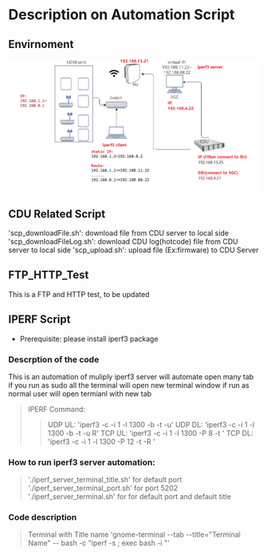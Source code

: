 # Description on Automation Script 

## Envirnoment 
![](img/Topology.PNG)

## CDU Related Script

'scp_downloadFile.sh': download file from CDU server to local side
'scp_downloadFileLog.sh': download CDU log(hotcode) file from CDU server to local side
'scp_upload.sh': upload file (Ex:firmware) to CDU Server



## FTP_HTTP_Test
This is a FTP and HTTP test, to be updated 


## IPERF Script

- Prerequisite:
please install iperf3 package

### Descrption of the code
This is an automation of muliply iperf3 server will automate open many tab
if you run as sudo all the terminal will open new terminal window
if run as normal user will open termianl with new tab

> IPERF Command:
>> UDP UL: 'iperf3 -c <IP address> -i 1 -l 1300 -b <size> -t <time> -u' 
>> UDP DL: 'iperf3 -c <IP address> -i 1 -l 1300 -b <size> -t <time> -u R' 
>> TCP UL: 'iperf3 -c <IP address> -i 1 -l 1300  -P 8 -t <time> ' 
>> TCP DL: 'iperf3 -c <IP address> -i 1 -l 1300  -P 12 -t <time> -R ' 

### How to run iperf3 server automation:
> './iperf_server_terminal_title.sh' for default port 
> './iperf_server_terminal_port.sh' for port 5202 
> './iperf_server_terminal.sh' for for default port and default title

### Code description
> Terminal with Title name 
'gnome-terminal --tab  --title="Terminal Name" -- bash -c "iperf -s ; exec bash -i "' 

